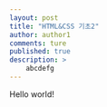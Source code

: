 ```yaml
---
layout: post
title: "HTML&CSS 기초2"
author: author1
comments: ture
published: true
description: >
    abcdefg
---
```


Hello world!